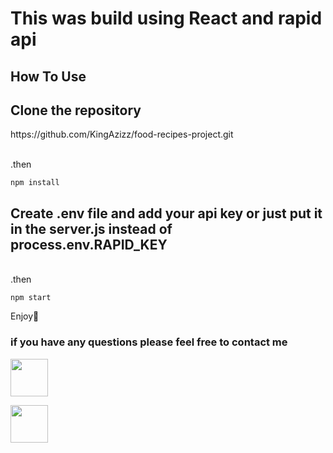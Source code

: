 <h1>This was build using React and rapid api</h1>


<h2>How To Use</h2>

<h2>Clone the repository</h2>
<p>
https://github.com/KingAzizz/food-recipes-project.git
</p>
<br>
.then 

```
npm install
```

<h2>Create .env file and add your api key or just put it in the server.js instead of <strong> process.env.RAPID_KEY </strong></h2>
<br>
.then

```
npm start
```
<p>Enjoy🥳</p>


<h3>if you have any questions please feel free to contact me</h3> 
<a href="https://twitter.com/xilAziz"> <img src ="http://assets.stickpng.com/images/580b57fcd9996e24bc43c53e.png" width="60px"></a>

<a maillto="azizalsunaydi@gmail.com"> <img src ="https://toppng.com/uploads/preview/email-icon-transparent-background-11549825133qbltljgp1w.png" width="60px"></a>


